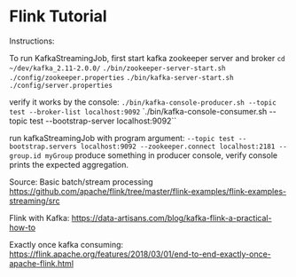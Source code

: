 # Flink Tutorial

Instructions:

To run KafkaStreamingJob,
first start kafka zookeeper server and broker
`cd ~/dev/kafka_2.11-2.0.0/`
`./bin/zookeeper-server-start.sh ./config/zookeeper.properties`
`./bin/kafka-server-start.sh ./config/server.properties`

verify it works by the console:
`./bin/kafka-console-producer.sh --topic test --broker-list localhost:9092`
`./bin/kafka-console-consumer.sh --topic test --bootstrap-server localhost:9092``

run kafkaStreamingJob with program argument:
`--topic test --bootstrap.servers localhost:9092 --zookeeper.connect localhost:2181 --group.id myGroup`
produce something in producer console, verify console prints the expected aggregation.







Source:
Basic batch/stream processing
https://github.com/apache/flink/tree/master/flink-examples/flink-examples-streaming/src

Flink with Kafka:
https://data-artisans.com/blog/kafka-flink-a-practical-how-to

Exactly once kafka consuming:
https://flink.apache.org/features/2018/03/01/end-to-end-exactly-once-apache-flink.html


